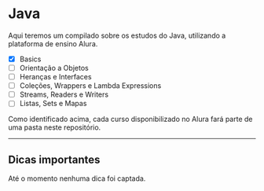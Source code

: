 # Java

Aqui teremos um compilado sobre os estudos do Java, utilizando a plataforma de ensino Alura.

- [x] Basics
- [ ] Orientação a Objetos
- [ ] Heranças e Interfaces
- [ ] Coleções, Wrappers e Lambda Expressions
- [ ] Streams, Readers e Writers
- [ ] Listas, Sets e Mapas

Como identificado acima, cada curso disponibilizado no Alura fará parte de uma pasta neste repositório.

---

## Dicas importantes

Até o momento nenhuma dica foi captada.
